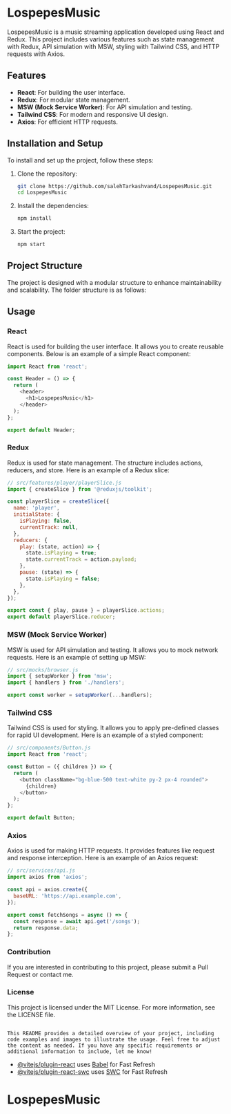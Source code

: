 # LospepesMusic

LospepesMusic is a music streaming application developed using React and Redux. This project includes various features such as state management with Redux, API simulation with MSW, styling with Tailwind CSS, and HTTP requests with Axios.


## Features

- **React**: For building the user interface.
- **Redux**: For modular state management.
- **MSW (Mock Service Worker)**: For API simulation and testing.
- **Tailwind CSS**: For modern and responsive UI design.
- **Axios**: For efficient HTTP requests.

## Installation and Setup

To install and set up the project, follow these steps:

1. Clone the repository:
    ```bash
    git clone https://github.com/salehTarkashvand/LospepesMusic.git
    cd LospepesMusic
    ```

2. Install the dependencies:
    ```bash
    npm install
    ```

3. Start the project:
    ```bash
    npm start
    ```

## Project Structure

The project is designed with a modular structure to enhance maintainability and scalability. The folder structure is as follows:

## Usage

### React

React is used for building the user interface. It allows you to create reusable components. Below is an example of a simple React component:

```javascript
import React from 'react';

const Header = () => {
  return (
    <header>
      <h1>LospepesMusic</h1>
    </header>
  );
};

export default Header;

```
### Redux
Redux is used for state management. The structure includes actions, reducers, and store. Here is an example of a Redux slice:
```javaScript
// src/features/player/playerSlice.js
import { createSlice } from '@reduxjs/toolkit';

const playerSlice = createSlice({
  name: 'player',
  initialState: {
    isPlaying: false,
    currentTrack: null,
  },
  reducers: {
    play: (state, action) => {
      state.isPlaying = true;
      state.currentTrack = action.payload;
    },
    pause: (state) => {
      state.isPlaying = false;
    },
  },
});

export const { play, pause } = playerSlice.actions;
export default playerSlice.reducer;
```
### MSW (Mock Service Worker)
MSW is used for API simulation and testing. It allows you to mock network requests. Here is an example of setting up MSW:

```javascript
// src/mocks/browser.js
import { setupWorker } from 'msw';
import { handlers } from './handlers';

export const worker = setupWorker(...handlers);
```
### Tailwind CSS
Tailwind CSS is used for styling. It allows you to apply pre-defined classes for rapid UI development. Here is an example of a styled component:

```javascript
// src/components/Button.js
import React from 'react';

const Button = ({ children }) => {
  return (
    <button className="bg-blue-500 text-white py-2 px-4 rounded">
      {children}
    </button>
  );
};

export default Button;


```
### Axios
Axios is used for making HTTP requests. It provides features like request and response interception. Here is an example of an Axios request:

```javascript
// src/services/api.js
import axios from 'axios';

const api = axios.create({
  baseURL: 'https://api.example.com',
});

export const fetchSongs = async () => {
  const response = await api.get('/songs');
  return response.data;
};

```
### Contribution
If you are interested in contributing to this project, please submit a Pull Request or contact me.

### License
This project is licensed under the MIT License. For more information, see the LICENSE file.
```

This README provides a detailed overview of your project, including code examples and images to illustrate the usage. Feel free to adjust the content as needed. If you have any specific requirements or additional information to include, let me know!
```





- [@vitejs/plugin-react](https://github.com/vitejs/vite-plugin-react/blob/main/packages/plugin-react/README.md) uses [Babel](https://babeljs.io/) for Fast Refresh
- [@vitejs/plugin-react-swc](https://github.com/vitejs/vite-plugin-react-swc) uses [SWC](https://swc.rs/) for Fast Refresh
# LospepesMusic
